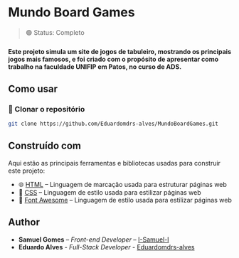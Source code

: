 # Mundo Board Games

> 🟢 Status: Completo

#### Este projeto simula um site de jogos de tabuleiro, mostrando os principais jogos mais famosos, e foi criado com o propósito de apresentar como trabalho na faculdade UNIFIP em Patos, no curso de ADS.

## Como usar

### 🔗 Clonar o repositório

```bash
git clone https://github.com/Eduardomdrs-alves/MundoBoardGames.git
```

## Construído com

Aqui estão as principais ferramentas e bibliotecas usadas para construir este projeto:

- 🌐 [HTML](https://developer.mozilla.org/en-US/docs/Web/HTML) – Linguagem de marcação usada para estruturar páginas web
- 🎨 [CSS](https://developer.mozilla.org/en-US/docs/Web/CSS) – Linguagem de estilo usada para estilizar páginas web
- 🎸 [Font Awesome](https://fontawesome.com/) – Linguagem de estilo usada para estilizar páginas web    

## Author

- **Samuel Gomes** – _Front-end Developer_ – [I-Samuel-I](https://github.com/I-Samuel-I)
- **Eduardo Alves** - _Full-Stack Developer_ - [Eduardomdrs-alves](https://github.com/Eduardomdrs-alves)
